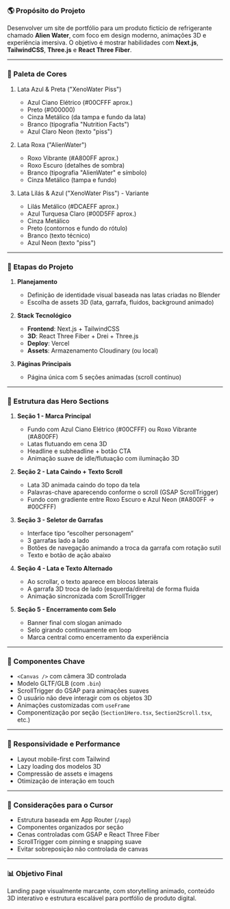 
### 🌎 Propósito do Projeto
Desenvolver um site de portfólio para um produto fictício de refrigerante chamado **Alien Water**, com foco em design moderno, animações 3D e experiência imersiva. O objetivo é mostrar habilidades com **Next.js**, **TailwindCSS**, **Three.js** e **React Three Fiber**.

---

### 🎨 Paleta de Cores

1. Lata Azul & Preta ("XenoWater Piss")
   - Azul Ciano Elétrico (#00CFFF aprox.)
   - Preto (#000000)
   - Cinza Metálico (da tampa e fundo da lata)
   - Branco (tipografia "Nutrition Facts")
   - Azul Claro Neon (texto "piss")

2. Lata Roxa ("AlienWater")
   - Roxo Vibrante (#A800FF aprox.)
   - Roxo Escuro (detalhes de sombra)
   - Branco (tipografia "AlienWater" e símbolo)
   - Cinza Metálico (tampa e fundo)

3. Lata Lilás & Azul ("XenoWater Piss") - Variante
   - Lilás Metálico (#DCAEFF aprox.)
   - Azul Turquesa Claro (#00D5FF aprox.)
   - Cinza Metálico
   - Preto (contornos e fundo do rótulo)
   - Branco (texto técnico)
   - Azul Neon (texto "piss")

---

### 📅 Etapas do Projeto

1. **Planejamento**
   - Definição de identidade visual baseada nas latas criadas no Blender
   - Escolha de assets 3D (lata, garrafa, fluidos, background animado)

2. **Stack Tecnológico**
   - **Frontend**: Next.js + TailwindCSS
   - **3D**: React Three Fiber + Drei + Three.js
   - **Deploy**: Vercel
   - **Assets**: Armazenamento Cloudinary (ou local)

3. **Páginas Principais**
   - Página única com 5 seções animadas (scroll contínuo)

---

### 🧱 Estrutura das Hero Sections

1. **Seção 1 - Marca Principal**
   - Fundo com Azul Ciano Elétrico (#00CFFF) ou Roxo Vibrante (#A800FF)
   - Latas flutuando em cena 3D
   - Headline e subheadline + botão CTA
   - Animação suave de idle/flutuação com iluminação 3D

2. **Seção 2 - Lata Caindo + Texto Scroll**
   - Lata 3D animada caindo do topo da tela
   - Palavras-chave aparecendo conforme o scroll (GSAP ScrollTrigger)
   - Fundo com gradiente entre Roxo Escuro e Azul Neon (#A800FF → #00CFFF)

3. **Seção 3 - Seletor de Garrafas**
   - Interface tipo “escolher personagem”
   - 3 garrafas lado a lado
   - Botões de navegação animando a troca da garrafa com rotação sutil
   - Texto e botão de ação abaixo

4. **Seção 4 - Lata e Texto Alternado**
   - Ao scrollar, o texto aparece em blocos laterais
   - A garrafa 3D troca de lado (esquerda/direita) de forma fluida
   - Animação sincronizada com ScrollTrigger

5. **Seção 5 - Encerramento com Selo**
   - Banner final com slogan animado
   - Selo girando continuamente em loop
   - Marca central como encerramento da experiência

---

### 🧩 Componentes Chave
- `<Canvas />` com câmera 3D controlada
- Modelo GLTF/GLB (com `.bin`)
- ScrollTrigger do GSAP para animações suaves
- O usuário não deve interagir com os objetos 3D
- Animações customizadas com `useFrame`
- Componentização por seção (`Section1Hero.tsx`, `Section2Scroll.tsx`, etc.)

---

### 📱 Responsividade e Performance
- Layout mobile-first com Tailwind
- Lazy loading dos modelos 3D
- Compressão de assets e imagens
- Otimização de interação em touch

---

### 📒 Considerações para o Cursor
- Estrutura baseada em App Router (`/app`)
- Componentes organizados por seção
- Cenas controladas com GSAP e React Three Fiber
- ScrollTrigger com pinning e snapping suave
- Evitar sobreposição não controlada de canvas

---

### 📊 Objetivo Final
Landing page visualmente marcante, com storytelling animado, conteúdo 3D interativo e estrutura escalável para portfólio de produto digital.
